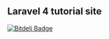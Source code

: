 ## Laravel 4 tutorial site

[![Bitdeli Badge](https://d2weczhvl823v0.cloudfront.net/bstrahija/l4-site-tutorial/trend.png)](https://bitdeli.com/free "Bitdeli Badge")

